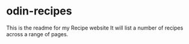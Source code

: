 # odin-recipes

This is the readme for my Recipe website
It will list a number of recipes across a range of pages.